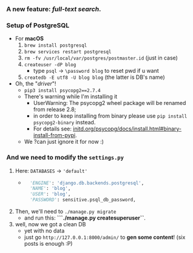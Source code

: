 
### A new feature: ***full-text search***. 

### Setup of **PostgreSQL**
- For **macOS** 
    1. ```brew install postgresql``` 
    2. ```brew services restart postgresql```
    3. ```rm -fv /usr/local/var/postgres/postmaster.id``` (just in case)
    4. ```createuser -dP blog``` 
        - type ```psql``` -> ```\password blog``` to reset pwd if u want 
    5. ```createdb -E utf8 -U blog blog``` (the latter is DB's name)
- Oh, the "*driver*"! 
    - ```pip3 install psycopg2==2.7.4```
    - There's warning while I'm installing it 
        - UserWarning: The psycopg2 wheel package will be renamed from release 2.8; 
        - in order to keep installing from binary please use ```pip install psycopg2-binary``` instead. 
        - For details see: [initd.org/psycopg/docs/install.html#binary-install-from-pypi](http://initd.org/psycopg/docs/install.html#binary-install-from-pypi).
    - We ?can just ignore it for now :)
    
### And we need to modify the ```settings.py```
1. Here: ```DATABASES``` -> ```'default'```
    - ```python
        'ENGINE': 'django.db.backends.postgresql',
        'NAME': 'blog',
        'USER': 'blog',
        'PASSWORD': sensitive.psql_db_password,
        ```
2. Then, we'll need to ```./manage.py migrate``` 
    - and run this: **```./manage.py createsuperuser``**. 
3. well, now we got a clean DB 
    - yet with no data 
    - just go ```http://127.0.0.1:8000/admin/``` to **gen some content**! (six posts is enough :P)